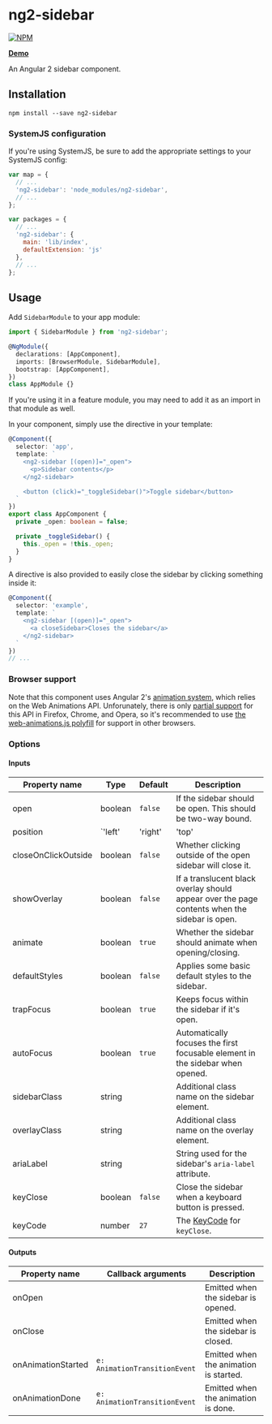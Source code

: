 # ng2-sidebar

[![NPM](https://nodei.co/npm/ng2-sidebar.png?compact=true)](https://nodei.co/npm/ng2-sidebar)

**[Demo](https://echeung.me/ng2-sidebar)**

An Angular 2 sidebar component.


## Installation

```shell
npm install --save ng2-sidebar
```

### SystemJS configuration

If you're using SystemJS, be sure to add the appropriate settings to your SystemJS config:

```js
var map = {
  // ...
  'ng2-sidebar': 'node_modules/ng2-sidebar',
  // ...
};

var packages = {
  // ...
  'ng2-sidebar': {
    main: 'lib/index',
    defaultExtension: 'js'
  },
  // ...
};
```

## Usage

Add `SidebarModule` to your app module:

```typescript
import { SidebarModule } from 'ng2-sidebar';

@NgModule({
  declarations: [AppComponent],
  imports: [BrowserModule, SidebarModule],
  bootstrap: [AppComponent],
})
class AppModule {}
```

If you're using it in a feature module, you may need to add it as an import in that module as well.

In your component, simply use the directive in your template:

```typescript
@Component({
  selector: 'app',
  template: `
    <ng2-sidebar [(open)]="_open">
      <p>Sidebar contents</p>
    </ng2-sidebar>

    <button (click)="_toggleSidebar()">Toggle sidebar</button>
  `
})
export class AppComponent {
  private _open: boolean = false;

  private _toggleSidebar() {
    this._open = !this._open;
  }
}
```

A directive is also provided to easily close the sidebar by clicking something inside it:

```typescript
@Component({
  selector: 'example',
  template: `
    <ng2-sidebar [(open)]="_open">
      <a closeSidebar>Closes the sidebar</a>
    </ng2-sidebar>
  `
})
// ...
```

### Browser support

Note that this component uses Angular 2's [animation system](https://angular.io/docs/ts/latest/guide/animations.html), which relies on the Web Animations API. Unforunately, there is only [partial support](http://caniuse.com/#feat=web-animation) for this API in Firefox, Chrome, and Opera, so it's recommended to use [the web-animations.js polyfill](https://github.com/web-animations/web-animations-js) for support in other browsers.


### Options

#### Inputs

| Property name | Type | Default | Description |
| ------------- | ---- | ------- | ----------- |
| open | boolean | `false` | If the sidebar should be open. This should be two-way bound. |
| position | `'left' | 'right' | 'top' | 'bottom'` | `'left'` | What side the sidebar should be docked to. `SIDEBAR_POSITION` can also be used instead of the strings. |
| closeOnClickOutside | boolean | `false` | Whether clicking outside of the open sidebar will close it. |
| showOverlay | boolean | `false` | If a translucent black overlay should appear over the page contents when the sidebar is open. |
| animate | boolean | `true` | Whether the sidebar should animate when opening/closing. |
| defaultStyles | boolean | `false` | Applies some basic default styles to the sidebar. |
| trapFocus | boolean | `true` | Keeps focus within the sidebar if it's open. |
| autoFocus | boolean | `true` | Automatically focuses the first focusable element in the sidebar when opened. |
| sidebarClass | string | | Additional class name on the sidebar element. |
| overlayClass | string | | Additional class name on the overlay element. |
| ariaLabel | string | | String used for the sidebar's `aria-label` attribute. |
| keyClose | boolean | `false` | Close the sidebar when a keyboard button is pressed. |
| keyCode | number | `27` | The [KeyCode](http://keycode.info/) for `keyClose`. |

#### Outputs

| Property name | Callback arguments | Description |
| ------------- | ------------------ | ----------- |
| onOpen | | Emitted when the sidebar is opened. |
| onClose | | Emitted when the sidebar is closed. |
| onAnimationStarted | `e: AnimationTransitionEvent` | Emitted when the animation is started. |
| onAnimationDone | `e: AnimationTransitionEvent` | Emitted when the animation is done. |
